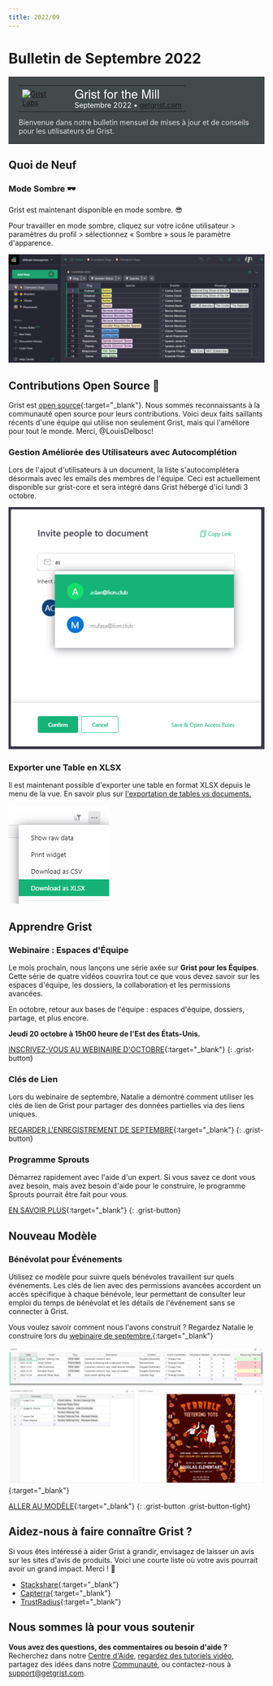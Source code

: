 ```yaml
---
title: 2022/09
---
```


# Bulletin de Septembre 2022

<style>
  /* restaurer certains paramètres par défaut mal remplacés */
  .newsletter-header .table {
    background-color: initial;
    border: initial;
  }
  .newsletter-header .table > tbody > tr > td {
    padding: initial;
    border: initial;
    vertical-align: initial;
  }
  .newsletter-header img.header-img {
    padding: initial;
    max-width: initial;
    display: initial;
    padding: initial;
    line-height: initial;
    background-color: initial;
    border: initial;
    border-radius: initial;
    margin: initial;
  }

  /* copier les styles de la newsletter, avec un préfixe pour une spécificité suffisante */
  .newsletter-header .header {
    border: none;
    padding: 0;
    margin: 0;
  }
  .newsletter-header table > tbody > tr > td.header-image {
    width: 80px;
    padding-right: 16px;
  }
  .newsletter-header table > tbody > tr > td.header-text {
    background-color: #42494B;
    padding: 16px 20px;
  }
  .newsletter-header table.header-top {
    border: none;
    padding: 0;
    margin: 0;
    width: 100%;
  }
  .header-title {
    font-family: Helvetica Neue, Helvetica, Arial, sans-serif;
    font-size: 24px;
    line-height: 28px;
    color: #FFFFFF;
  }
  .header-month {
    color: #FFFFFF;
  }
  .header-welcome {
    margin-top: 12px;
    color: #FFFFFF;
  }
  .newsletter-summary {
    background-color: #e3fff5;
    margin: 0;
    padding: 10px;
  }
  .newsletter-summary-header {
    text-align: center;
    padding-bottom: 10px;
    border-bottom: 1px solid lightgrey;
  }
  .newsletter-summary ul {
    padding-left: 20px;
  }
  .newsletter-summary li {
    margin-bottom: 10px;
  }
  .newsletter-summary li p {
    margin: 0px
  }
</style>
<div class="newsletter-header">
<table class="header" cellpadding="0" cellspacing="0" border="0"><tr>
  <td class="header-text">
    <table class="header-top"><tr>
      <td class="header-image">
        <a href="https://www.getgrist.com">
          <img class="header-img" src="/images/newsletters/grist-labs.png" width="80" height="80" alt="Grist Labs" border="0">
        </a>
      </td>
      <td class="header-top-text">
        <div class="header-title">Grist for the Mill</div>
        <div class="header-month">Septembre 2022
          &#8226; <a href="https://www.getgrist.com/">getgrist.com</a></div>
      </td>
    </tr></table>
    <div class="header-welcome" style="color: #e0e0e0;">
      Bienvenue dans notre bulletin mensuel de mises à jour et de conseils pour les utilisateurs de Grist.
    </div>
  </td>
</tr></table>
</div>

## Quoi de Neuf

### Mode Sombre 🕶

Grist est maintenant disponible en mode sombre. 😎 

Pour travailler en mode sombre, cliquez sur votre icône utilisateur > paramètres du profil > sélectionnez « Sombre » sous le paramètre d'apparence.

![Mode Sombre](../images/newsletters/2022-09/darkmode.png)

## Contributions Open Source 🙏

Grist est [open source](https://github.com/gristlabs/grist-core){:target="\_blank"}. Nous sommes reconnaissants à la communauté open source pour leurs contributions. Voici deux faits saillants récents d'une équipe qui utilise non seulement Grist, mais qui l'améliore pour tout le monde. Merci, @LouisDelbosc!

### Gestion Améliorée des Utilisateurs avec Autocomplétion

Lors de l'ajout d'utilisateurs à un document, la liste s'autocomplétera désormais avec les emails des membres de l'équipe. Ceci est actuellement disponible sur grist-core et sera intégré dans Grist hébergé d'ici lundi 3 octobre. 

![Gestion des Utilisateurs avec Autocomplétion](../images/newsletters/2022-09/team-members-autocomplete.png)

### Exporter une Table en XLSX

Il est maintenant possible d'exporter une table en format XLSX depuis le menu de la vue. En savoir plus sur [l'exportation de tables vs documents.](../exports.md)

![Exporter une Table en XLSX](../images/exports/export-table.png)

## Apprendre Grist

### Webinaire : Espaces d'Équipe

Le mois prochain, nous lançons une série axée sur **Grist pour les Équipes**. Cette série de quatre vidéos couvrira tout ce que vous devez savoir sur les espaces d'équipe, les dossiers, la collaboration et les permissions avancées. 

En octobre, retour aux bases de l'équipe : espaces d'équipe, dossiers, partage, et plus encore.

**Jeudi 20 octobre à 15h00 heure de l'Est des États-Unis.**

[INSCRIVEZ-VOUS AU WEBINAIRE D'OCTOBRE](https://www.getgrist.com/learn-grist-webinar/){:target="\_blank"}
{: .grist-button}

### Clés de Lien

Lors du webinaire de septembre, Natalie a démontré comment utiliser les clés de lien de Grist pour partager des données partielles via des liens uniques.

[REGARDER L'ENREGISTREMENT DE SEPTEMBRE](https://www.youtube.com/watch?v=nF911sOgFsk){:target="\_blank"}
{: .grist-button}

### Programme Sprouts

Démarrez rapidement avec l'aide d'un expert. Si vous savez ce dont vous avez besoin, mais avez besoin d'aide pour le construire, le programme Sprouts pourrait être fait pour vous.

[EN SAVOIR PLUS](https://www.getgrist.com/sprouts-program/){:target="\_blank"}
{: .grist-button}

## Nouveau Modèle

### Bénévolat pour Événements

Utilisez ce modèle pour suivre quels bénévoles travaillent sur quels événements. Les clés de lien avec des permissions avancées accordent un accès spécifique à chaque bénévole, leur permettant de consulter leur emploi du temps de bénévolat et les détails de l'événement sans se connecter à Grist.

Vous voulez savoir comment nous l'avons construit ? Regardez Natalie le construire lors du [webinaire de septembre.](https://www.youtube.com/watch?v=nF911sOgFsk){:target="\_blank"}

[![Bénévolat pour Événements](../images/newsletters/2022-09/event-volunteering.png)](https://templates.getgrist.com/9x8X3naCQmX8/Event-Volunteering){:target="\_blank"}

[ALLER AU MODÈLE](https://templates.getgrist.com/9x8X3naCQmX8/Event-Volunteering){:target="\_blank"}
{: .grist-button .grist-button-tight}

## Aidez-nous à faire connaître Grist ?
Si vous êtes intéressé à aider Grist à grandir, envisagez de laisser un avis sur les sites d'avis de produits. Voici une courte liste où votre avis pourrait avoir un grand impact. Merci ! 🙏

* [Stackshare](https://stackshare.io/getgrist){:target="\_blank"}
* [Capterra](https://www.capterra.com/p/232821/Grist/){:target="\_blank"}
* [TrustRadius](https://www.trustradius.com/products/grist/){:target="\_blank"}

## Nous sommes là pour vous soutenir

**Vous avez des questions, des commentaires ou besoin d'aide ?** Recherchez dans notre [Centre d'Aide](../index.md), [regardez des tutoriels vidéo](https://www.youtube.com/channel/UCx0ioQrrC-bIrkmZ7ZULr0g/playlists), partagez des idées dans notre [Communauté](https://community.getgrist.com), ou contactez-nous à <support@getgrist.com>.
